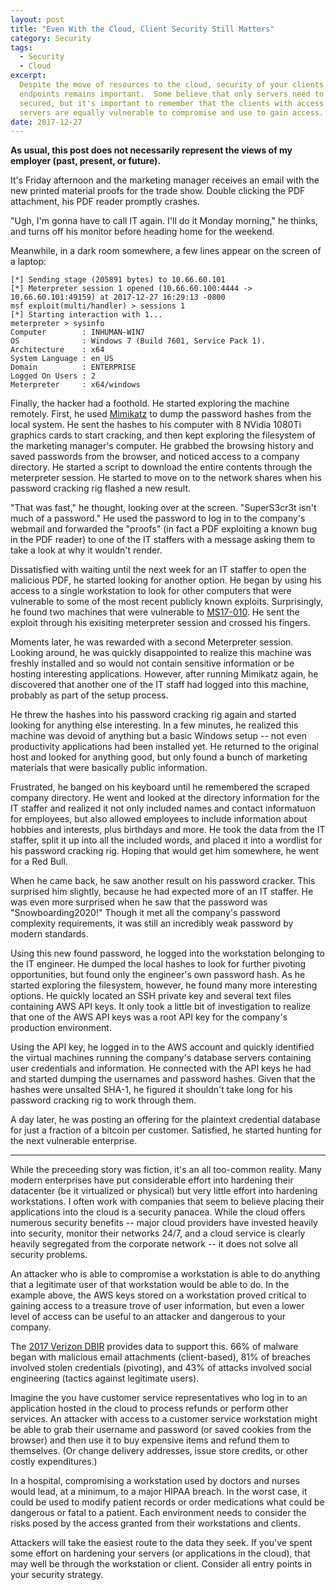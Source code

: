 ```yaml
---
layout: post
title: "Even With the Cloud, Client Security Still Matters"
category: Security
tags:
  - Security
  - Cloud
excerpt:
  Despite the move of resources to the cloud, security of your clients and
  endpoints remains important.  Some believe that only servers need to be
  secured, but it's important to remember that the clients with access to
  servers are equally vulnerable to compromise and use to gain access.
date: 2017-12-27
---
```


**As usual, this post does not necessarily represent the views of my employer
(past, present, or future).**

It's Friday afternoon and the marketing manager receives an email with the new
printed material proofs for the trade show.  Double clicking the PDF attachment,
his PDF reader promptly crashes.

"Ugh, I'm gonna have to call IT again.  I'll do it Monday morning," he thinks,
and turns off his monitor before heading home for the weekend.

Meanwhile, in a dark room somewhere, a few lines appear on the screen of a
laptop:

```
[*] Sending stage (205891 bytes) to 10.66.60.101
[*] Meterpreter session 1 opened (10.66.60.100:4444 -> 10.66.60.101:49159) at 2017-12-27 16:29:13 -0800
msf exploit(multi/handler) > sessions 1
[*] Starting interaction with 1...
meterpreter > sysinfo
Computer        : INHUMAN-WIN7
OS              : Windows 7 (Build 7601, Service Pack 1).
Architecture    : x64
System Language : en_US
Domain          : ENTERPRISE
Logged On Users : 2
Meterpreter     : x64/windows
```

Finally, the hacker had a foothold.  He started exploring the machine remotely.
First, he used [Mimikatz](https://github.com/gentilkiwi/mimikatz) to dump the
password hashes from the local system.  He sent the hashes to his computer with
8 NVidia 1080Ti graphics cards to start cracking, and then kept exploring the
filesystem of the marketing manager's computer.  He grabbed the browsing history
and saved passwords from the browser, and noticed access to a company directory.
He started a script to download the entire contents through the meterpreter
session.  He started to move on to the network shares when his password cracking
rig flashed a new result.

"That was fast," he thought, looking over at the screen.  "SuperS3cr3t isn't
much of a password."  He used the password to log in to the company's webmail
and forwarded the "proofs" (in fact a PDF exploiting a known bug in the PDF
reader) to one of the IT staffers with a message asking them to take a look at
why it wouldn't render.

Dissatisfied with waiting until the next week for an IT staffer to open the
malicious PDF, he started looking for another option.  He began by using his
access to a single workstation to look for other computers that were vulnerable
to some of the most recent publicly known exploits.  Surprisingly, he found two
machines that were vulnerable to
[MS17-010](https://www.rapid7.com/db/modules/exploit/windows/smb/ms17_010_eternalblue).
He sent the exploit through his exisiting meterpreter session and crossed his
fingers.

Moments later, he was rewarded with a second Meterpreter session.  Looking
around, he was quickly disappointed to realize this machine was freshly
installed and so would not contain sensitive information or be hosting
interesting applications.  However, after running Mimikatz again, he discovered
that another one of the IT staff had logged into this machine, probably as part
of the setup process.

He threw the hashes into his password cracking rig again and started looking for
anything else interesting.  In a few minutes, he realized this machine was
devoid of anything but a basic Windows setup -- not even productivity
applications had been installed yet.  He returned to the original host and
looked for anything good, but only found a bunch of marketing materials that
were basically public information.

Frustrated, he banged on his keyboard until he remembered the scraped company
directory.  He went and looked at the directory information for the IT staffer
and realized it not only included names and contact informatuon for employees,
but also allowed employees to include information about hobbies and interests,
plus birthdays and more.  He took the data from the IT staffer, split it up into
all the included words, and placed it into a wordlist for his password cracking
rig.  Hoping that would get him somewhere, he went for a Red Bull.

When he came back, he saw another result on his password cracker.  This
surprised him slightly, because he had expected more of an IT staffer.  He was
even more surprised when he saw that the password was "Snowboarding2020!"
Though it met all the company's password complexity requirements, it was still
an incredibly weak password by modern standards.

Using this new found password, he logged into the workstation belonging to the
IT engineer.  He dumped the local hashes to look for further pivoting
opportunities, but found only the engineer's own password hash.  As he started
exploring the filesystem, however, he found many more interesting options.  He
quickly located an SSH private key and several text files containing AWS API
keys.  It only took a little bit of investigation to realize that one of the AWS
API keys was a root API key for the company's production environment.

Using the API key, he logged in to the AWS account and quickly identified the
virtual machines running the company's database servers containing user
credentials and information.  He connected with the API keys he had and started
dumping the usernames and password hashes.  Given that the hashes were unsalted
SHA-1, he figured it shouldn't take long for his password cracking rig to work
through them.

A day later, he was posting an offering for the plaintext credential database
for just a fraction of a bitcoin per customer.  Satisfied, he started hunting
for the next vulnerable enterprise.

* * *

While the preceeding story was fiction, it's an all too-common reality.  Many
modern enterprises have put considerable effort into hardening their datacenter
(be it virtualized or physical) but very little effort into hardening
workstations.  I often work with companies that seem to believe placing their
applications into the cloud is a security panacea.  While the cloud offers
numerous security benefits -- major cloud providers have invested heavily into
security, monitor their networks 24/7, and a cloud service is clearly heavily
segregated from the corporate network -- it does not solve all security
problems.

An attacker who is able to compromise a workstation is able to do anything that
a legitimate user of that workstation would be able to do.  In the example
above, the AWS keys stored on a workstation proved critical to gaining access to
a treasure trove of user information, but even a lower level of access can be
useful to an attacker and dangerous to your company.

The [2017 Verizon DBIR](http://www.verizonenterprise.com/verizon-insights-lab/dbir/2017/)
provides data to support this.  66% of malware began with malicious email
attachments (client-based), 81% of breaches involved stolen credentials
(pivoting), and 43% of attacks involved social engineering (tactics against
legitimate users).

Imagine the you have customer service representatives who log in to an
application hosted in the cloud to process refunds or perform other services.
An attacker with access to a customer service workstation might be able to grab
their username and password (or saved cookies from the browser) and then use it
to buy expensive items and refund them to themselves.  (Or change delivery
addresses, issue store credits, or other costly expenditures.)

In a hospital, compromising a workstation used by doctors and nurses would lead,
at a minimum, to a major HIPAA breach.  In the worst case, it could be used to
modify patient records or order medications what could be dangerous or fatal to
a patient.  Each environment needs to consider the risks posed by the access
granted from their workstations and clients.

Attackers will take the easiest route to the data they seek.  If you've spent
some effort on hardening your servers (or applications in the cloud), that may
well be through the workstation or client.  Consider all entry points in your
security strategy.
